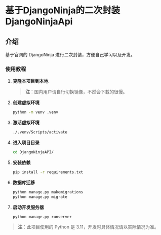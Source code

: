 # 基于DjangoNinja的二次封装 DjangoNinjaApi
## 介绍
基于官网的 DjangoNinja 进行二次封装，方便自己学习以及开发。

### 使用教程

1. **克隆本项目到本地**  
   > **注**：国内用户请自行切换镜像，不然会下载的很慢。

2. **创建虚拟环境**

   ```bash
   python -m venv .venv
   ```

3. **激活虚拟环境**

   ```bash
   ./.venv/Scripts/activate
   ```

4. **进入项目目录**

   ```bash
   cd DjangoNinjaAPI/
   ```

5. **安装依赖**

   ```bash
   pip install -r requirements.txt
   ```

6. **数据库迁移**

   ```bash
   python manage.py makemigrations
   python manage.py migrate
   ```

7. **启动开发服务器**

   ```bash
   python manage.py runserver
   ```

> **注**：此项目使用的 Python 是 3.11，开发时具体情况请以实际情况为准。
